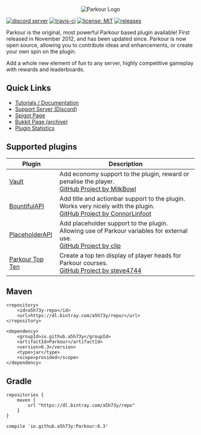 <p align="center"><img src="https://i.imgur.com/mBUvVNO.png" alt="Parkour Logo"></p>

[![discord server](https://img.shields.io/discord/328154925949517824.svg)](https://discord.gg/h9d2fSd)
[![travis-ci](https://travis-ci.org/A5H73Y/Parkour.svg?branch=master)](https://travis-ci.org/A5H73Y/Parkour/branches)
[![license: MIT](https://img.shields.io/badge/license-MIT-lightgrey.svg)](https://tldrlegal.com/license/mit-license)
[![releases](https://img.shields.io/github/v/release/A5H73Y/Parkour.svg?label=github%20release)](https://github.com/A5H73Y/Parkour/releases/latest)

Parkour is the original, most powerful Parkour based plugin available! 
First released in November 2012, and has been updated since. Parkour is now open source, allowing you to contribute ideas and enhancements, or create your own spin on the plugin.<p />
Add a whole new element of fun to any server, highly competitive gameplay with rewards and leaderboards.<p />

## Quick Links
- [Tutorials / Documentation](https://a5h73y.github.io/Parkour/)
- [Support Server (Discord)](https://discord.gg/Gc8RGYr)
- [Spigot Page](https://www.spigotmc.org/resources/parkour.23685/)
- [Bukkit Page (archive)](https://dev.bukkit.org/projects/parkour/)
- [Plugin Statistics](https://bstats.org/plugin/bukkit/Parkour)

## Supported plugins
| Plugin        | Description  |
| ------------- | ------------- |
| [Vault](https://dev.bukkit.org/projects/vault) | Add economy support to the plugin, reward or penalise the player. <br>[GitHub Project by MilkBowl](https://github.com/MilkBowl/Vault) |
| [BountifulAPI](https://www.spigotmc.org/resources/bountifulapi-1-8-1-9-1-10.1394/) | Add title and actionbar support to the plugin. Works very nicely with the plugin. <br>[GitHub Project by ConnorLinfoot](https://github.com/ConnorLinfoot/BountifulAPI) |
| [PlaceholderAPI](https://www.spigotmc.org/resources/placeholderapi.6245/) | Add placeholder support to the plugin. Allowing use of Parkour variables for external use. <br>[GitHub Project by clip](https://github.com/PlaceholderAPI/PlaceholderAPI) |
| [Parkour Top Ten](https://www.spigotmc.org/resources/parkour-top-ten.46268/) | Create a top ten display of player heads for Parkour courses​. <br>[GitHub Project by steve4744](https://github.com/steve4744/ParkourTopTen) |

## Maven
```
<repository>
    <id>a5h73y-repo</id>
    <url>https://dl.bintray.com/a5h73y/repo/</url>
</repository>
```

```
<dependency>
    <groupId>io.github.a5h73y</groupId>
    <artifactId>Parkour</artifactId>
    <version>6.3</version>
    <type>jar</type>
    <scope>provided</scope>
</dependency>
```

## Gradle
```
repositories { 
    maven { 
        url "https://dl.bintray.com/a5h73y/repo"
    } 
}
```

```
compile 'io.github.a5h73y:Parkour:6.3'
```
